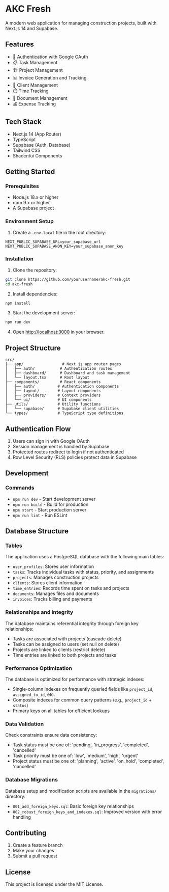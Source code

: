 # AKC Fresh

A modern web application for managing construction projects, built with Next.js 14 and Supabase.

## Features

- 🔐 Authentication with Google OAuth
- 📋 Task Management
- 🏗️ Project Management
- 📊 Invoice Generation and Tracking
- 👥 Client Management
- ⏱️ Time Tracking
- 📄 Document Management
- 💰 Expense Tracking

## Tech Stack

- Next.js 14 (App Router)
- TypeScript
- Supabase (Auth, Database)
- Tailwind CSS
- Shadcn/ui Components

## Getting Started

### Prerequisites

- Node.js 18.x or higher
- npm 9.x or higher
- A Supabase project

### Environment Setup

1. Create a `.env.local` file in the root directory:
```env
NEXT_PUBLIC_SUPABASE_URL=your_supabase_url
NEXT_PUBLIC_SUPABASE_ANON_KEY=your_supabase_anon_key
```

### Installation

1. Clone the repository:
```bash
git clone https://github.com/yourusername/akc-fresh.git
cd akc-fresh
```

2. Install dependencies:
```bash
npm install
```

3. Start the development server:
```bash
npm run dev
```

4. Open [http://localhost:3000](http://localhost:3000) in your browser.

## Project Structure

```
src/
├── app/                 # Next.js app router pages
│   ├── auth/           # Authentication routes
│   ├── dashboard/      # Dashboard and task management
│   └── layout.tsx      # Root layout
├── components/         # React components
│   ├── auth/          # Authentication components
│   ├── layout/        # Layout components
│   ├── providers/     # Context providers
│   └── ui/            # UI components
├── utils/             # Utility functions
│   └── supabase/      # Supabase client utilities
└── types/             # TypeScript type definitions
```

## Authentication Flow

1. Users can sign in with Google OAuth
2. Session management is handled by Supabase
3. Protected routes redirect to login if not authenticated
4. Row Level Security (RLS) policies protect data in Supabase

## Development

### Commands

- `npm run dev` - Start development server
- `npm run build` - Build for production
- `npm start` - Start production server
- `npm run lint` - Run ESLint

## Database Structure

### Tables
The application uses a PostgreSQL database with the following main tables:
- `user_profiles`: Stores user information
- `tasks`: Tracks individual tasks with status, priority, and assignments
- `projects`: Manages construction projects
- `clients`: Stores client information
- `time_entries`: Records time spent on tasks and projects
- `documents`: Manages files and documents
- `invoices`: Tracks billing and payments

### Relationships and Integrity
The database maintains referential integrity through foreign key relationships:
- Tasks are associated with projects (cascade delete)
- Tasks can be assigned to users (set null on delete)
- Projects are linked to clients (restrict delete)
- Time entries are linked to both projects and tasks

### Performance Optimization
The database is optimized for performance with strategic indexes:
- Single-column indexes on frequently queried fields like `project_id`, `assigned_to_id`, etc.
- Composite indexes for common query patterns (e.g., `project_id` + `status`)
- Primary keys on all tables for efficient lookups

### Data Validation
Check constraints ensure data consistency:
- Task status must be one of: 'pending', 'in_progress', 'completed', 'cancelled'
- Task priority must be one of: 'low', 'medium', 'high', 'urgent'
- Project status must be one of: 'planning', 'active', 'on_hold', 'completed', 'cancelled'

### Database Migrations
Database setup and modification scripts are available in the `migrations/` directory:
- `001_add_foreign_keys.sql`: Basic foreign key relationships
- `002_robust_foreign_keys_and_indexes.sql`: Improved version with error handling

## Contributing

1. Create a feature branch
2. Make your changes
3. Submit a pull request

## License

This project is licensed under the MIT License. 